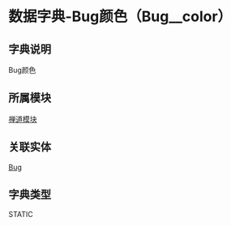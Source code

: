# 数据字典-Bug颜色（Bug__color）
## 字典说明
Bug颜色

## 所属模块
[禅道模块](../module/zentao)

## 关联实体
[Bug](../module/zentao/Bug)

## 字典类型
STATIC



